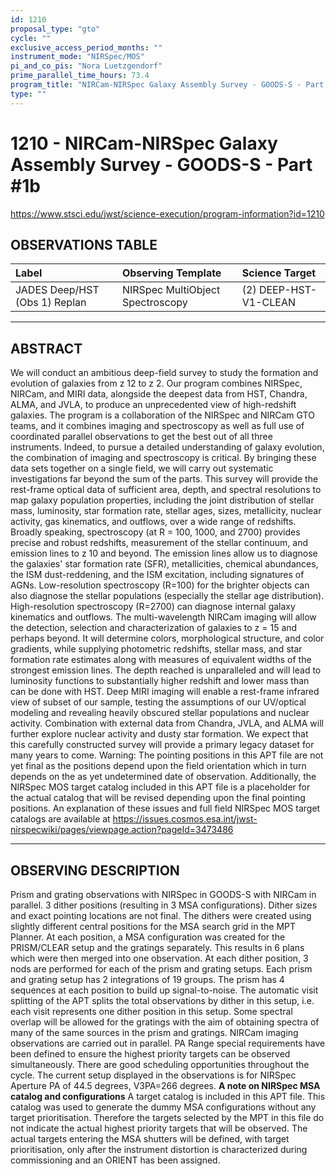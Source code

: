 ```yaml
---
id: 1210
proposal_type: "gto"
cycle: ""
exclusive_access_period_months: ""
instrument_mode: "NIRSpec/MOS"
pi_and_co_pis: "Nora Luetzgendorf"
prime_parallel_time_hours: 73.4
program_title: "NIRCam-NIRSpec Galaxy Assembly Survey - GOODS-S - Part #1b"
type: ""
---
```

# 1210 - NIRCam-NIRSpec Galaxy Assembly Survey - GOODS-S - Part #1b
https://www.stsci.edu/jwst/science-execution/program-information?id=1210
## OBSERVATIONS TABLE
| Label                        | Observing Template                | Science Target              |
| :--------------------------- | :-------------------------------- | :-------------------------- |
| JADES Deep/HST (Obs 1) Replan | NIRSpec MultiObject Spectroscopy | (2) DEEP-HST-V1-CLEAN |

---

## ABSTRACT

We will conduct an ambitious deep-field survey to study the formation and evolution of galaxies from z 12 to z 2. Our program combines NIRSpec, NIRCam, and MIRI data, alongside the deepest data from HST, Chandra, ALMA, and JVLA, to produce an unprecedented view of high-redshift galaxies. The program is a collaboration of the NIRSpec and NIRCam GTO teams, and it combines imaging and spectroscopy as well as full use of coordinated parallel observations to get the best out of all three instruments. Indeed, to pursue a detailed understanding of galaxy evolution, the combination of imaging and spectroscopy is critical. By bringing these data sets together on a single field, we will carry out systematic investigations far beyond the sum of the parts.
This survey will provide the rest-frame optical data of sufficient area, depth, and spectral resolutions to map galaxy population properties, including the joint distribution of stellar mass, luminosity, star formation rate, stellar ages, sizes, metallicity, nuclear activity, gas kinematics, and outflows, over a wide range of redshifts. Broadly speaking, spectroscopy (at R = 100, 1000, and 2700) provides precise and robust redshifts, measurement of the stellar continuum, and emission lines to z 10 and beyond. The emission lines allow us to diagnose the galaxies' star formation rate (SFR), metallicities, chemical abundances, the ISM dust-reddening, and the ISM excitation, including signatures of AGNs. Low-resolution spectroscopy (R=100) for the brighter objects can also diagnose the stellar populations (especially the stellar age distribution). High-resolution spectroscopy (R=2700) can diagnose internal galaxy kinematics and outflows.
The multi-wavelength NIRCam imaging will allow the detection, selection and characterization of galaxies to z = 15 and perhaps beyond. It will determine colors, morphological structure, and color gradients, while supplying photometric redshifts, stellar mass, and star formation rate estimates along with measures of equivalent widths of the strongest emission lines. The depth reached is unparalleled and will lead to luminosity functions to substantially higher redshift and lower mass than can be done with HST. Deep MIRI imaging will enable a rest-frame infrared view of subset of our sample, testing the assumptions of our UV/optical modeling and revealing heavily obscured stellar populations and nuclear activity. Combination with external data from Chandra, JVLA, and ALMA will further explore nuclear activity and dusty star formation. We expect that this carefully constructed survey will provide a primary legacy dataset for many years to come.
Warning: The pointing positions in this APT file are not yet final as the positions depend upon the field orientation which in turn depends on the as yet undetermined date of observation. Additionally, the NIRSpec MOS target catalog included in this APT file is a placeholder for the actual catalog that will be revised depending upon the final pointing positions. An explanation of these issues and full field NIRSpec MOS target catalogs are available at https://issues.cosmos.esa.int/jwst-nirspecwiki/pages/viewpage.action?pageId=3473486

---

## OBSERVING DESCRIPTION

Prism and grating observations with NIRSpec in GOODS-S with NIRCam in parallel.
3 dither positions (resulting in 3 MSA configurations). Dither sizes and exact pointing locations are not final. The dithers were created using slightly different central positions for the MSA search grid in the MPT Planner. At each position, a MSA configuration was created for the PRISM/CLEAR setup and the gratings separately. This results in 6 plans which were then merged into one observation.
At each dither position, 3 nods are performed for each of the prism and grating setups. Each prism and grating setup has 2 integrations of 19 groups. The prism has 4 sequences at each position to build up signal-to-noise. The automatic visit splitting of the APT splits the total observations by dither in this setup, i.e. each visit represents one dither position in this setup. Some spectral overlap will be allowed for the gratings with the aim of obtaining spectra of many of the same sources in the prism and gratings.
NIRCam imaging observations are carried out in parallel.
PA Range special requirements have been defined to ensure the highest priority targets can be observed simultaneously. There are good scheduling opportunities throughout the cycle.
The current setup displayed in the observations is for NIRSpec Aperture PA of 44.5 degrees, V3PA=266 degrees.
**A note on NIRSpec MSA catalog and configurations**
A target catalog is included in this APT file. This catalog was used to generate the dummy MSA configurations without any target prioritisation. Therefore the targets selected by the MPT in this file do not indicate the actual highest priority targets that will be observed.
The actual targets entering the MSA shutters will be defined, with target prioritisation, only after the instrument distortion is characterized during commissioning and an ORIENT has been assigned.